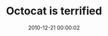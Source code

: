 ---
layout: web-error
date: 2010-12-21 00:00:02
title: Octocat is terrified
image: jobs.github
alt: Octocat is terrified
category: web-errors
---